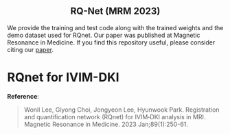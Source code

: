 <div align="center">
  
  <h2>RQ-Net (MRM 2023)</h2>
</div>

We provide the training and test code along with the trained weights and the demo dataset used for RQnet.
Our paper was published at Magnetic Resonance in Medicine.
If you find this repository useful, please consider citing our [paper](https://doi.org/10.1002/mrm.29454).

# RQnet for IVIM-DKI
**Reference**:  
> Wonil Lee, Giyong Choi, Jongyeon Lee, Hyunwook Park. Registration and quantification network (RQnet) for IVIM‐DKI analysis in MRI. Magnetic Resonance in Medicine. 2023 Jan;89(1):250-61.



